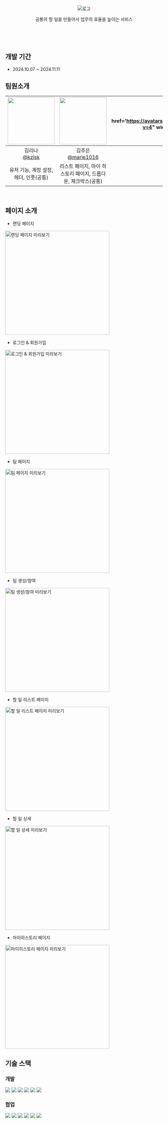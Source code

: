 <br/><br/><br/>

<div align='center' ><img src='![image](https://github.com/user-attachments/assets/3953444e-fc5f-4260-97d0-e32cac66d1af)' alt="로고"/>

공통의 할 일을 만들어서 업무의 효율을 높이는 서비스

</div>

<br/><br/><br/>

## 개발 기간

- 2024.10.07 ~ 2024.11.11
  <br/>

## 팀원소개

| <a href='https://github.com/kzlsk'><img src="https://avatars.githubusercontent.com/u/152532049?v=4" width="150" height="150"/></a> | <a href='https://github.com/marie1016'><img src="https://avatars.githubusercontent.com/u/170187257?v=4" width="150" height="150"/></a> | <a href='https://avatars.githubusercontent.com/u/170187257?v=4" width="150" height="150"/></a> | <a href='https://github.com/Jaeheon96'><img src="https://avatars.githubusercontent.com/u/170187257?v=4" width="150" height="150"/></a> | <a href='https://github.com/KorpoQ'><img src="https://avatars.githubusercontent.com/u/170187257?v=4" width="150" height="150"/></a> |
| :----------------------------------------------------------------------------------------------------------------------------------: | :-----------------------------------------------------------------------------------------------------------------------------------: | :-------------------------------------------------------------------------------------------------------------------------------------: | :-----------------------------------------------------------------------------------------------------------------------------------: | :-------------------------------------------------------------------------------------------------------------------------------: |
|                                       김리나<br/>[@kzlsk](https://github.com/kzlsk)                                        |                                      김주은<br/>[@marie1016](https://github.com/marie1016)                                       |                                       김준완<br/>[@kjw0412c](https://github.com/kjw0412c)                                       |                                               손재헌<br/>[@Jaeheon96](https://github.com/Jaeheon96)                                                |                                        임귀태<br/>[@KorpoQ](https://github.com/KorpoQ)                                         |
|                                               유저 기능, 계정 설정, 헤더, 인풋(공통)                                                |                                                        리스트 페이지, 마이 히스토리 페이지, 드롭다운, 체크박스(공통)                                                         |                                                                랜딩 페이지                                                                 |                                              팀페이지(생성, 참여)                                              |                                                  버튼, 모달(공통)                                                  |

<br/>

## 페이지 소개

- 랜딩 페이지

<img style='width: 333px;' src='![image](https://github.com/user-attachments/assets/1e4fa3d2-2631-499f-addb-4f9f7c80c7f0)' alt='랜딩 페이지 미리보기'/>
<br/>

- 로그인 & 회원가입

<img style='width: 333px;' src='![image](https://github.com/user-attachments/assets/0f218a88-0d75-4bf6-8a15-39152df9c878)' alt='로그인 & 회원가입 미리보기'/>
<br/>

- 팀 페이지

<img style='width: 333px;' src='![image](https://github.com/user-attachments/assets/918f9726-24eb-49e2-a320-a2337a95ef92)' alt='팀 페이지 미리보기'/>
<br/>

- 팀 생성/참여

<img style='width: 333px;' src='![image](https://github.com/user-attachments/assets/15c159a5-30c0-4760-afd3-fb9b0b7067bd)' alt='팀 생성/참여 미리보기'/>
<br/>

- 할 일 리스트 페이지

<img style='width: 333px;' src='![image](https://github.com/user-attachments/assets/d99b1f72-ceb4-47ea-a1c4-a948eb609dbf)' alt='할 일 리스트 페이지 미리보기'/>
<br/>

- 할 일 상세

<img style='width: 333px;' src='![image](https://github.com/user-attachments/assets/4052b886-d449-4ceb-b23d-5327cc6e8eff)' alt='할 일 상세 미리보기'/>
<br/>

- 마이히스토리 페이지

<img style='width: 333px;' src='![image](https://github.com/user-attachments/assets/ea0be713-b73b-488d-9902-121e4848b1ce)' alt='마이히스토리 페이지 미리보기'/>
<br/>

## 기술 스택

### 개발

<div>
<img src="https://img.shields.io/badge/TypeScript-3178C6?style=flat-square&logo=TypeScript&logoColor=white"/>
<img src="https://img.shields.io/badge/REACT-61DAFB?style=flat-square&logo=React&logoColor=black"/>
<img src="https://img.shields.io/badge/NEXT.js-000000?style=flat-square&logo=nextdotjs&logoColor=white"/>
<img src="https://img.shields.io/badge/Tailwindcss-06B6D4?style=flat-square&logo=tailwindcss&logoColor=white"/>
<img src="https://img.shields.io/badge/Axios-5A29E4?style=flat-square&logo=axios&logoColor=white"/>
<img src="https://img.shields.io/badge/TanstackReactQuery-FF4154?style=flat-square&logo=reactquery&logoColor=white"/>
</div>

### 협업

<div>
<img src="https://img.shields.io/badge/ESLint-4B32C3?style=flat-square&logo=eslint&logoColor=white"/>
<img src="https://img.shields.io/badge/Prettier-F7B93E?style=flat-square&logo=prettier&logoColor=white"/>
<img src="https://img.shields.io/badge/Git-181717?style=flat-square&logo=Git&logoColor=white"/>
<img src="https://img.shields.io/badge/GitHub-181717?style=flat-square&logo=GitHub&logoColor=white"/>
<img src="https://img.shields.io/badge/Jira-E34F26?style=for-the-badge">
<img src="https://img.shields.io/badge/Notion-E34F26?style=for-the-badge">
</div>
